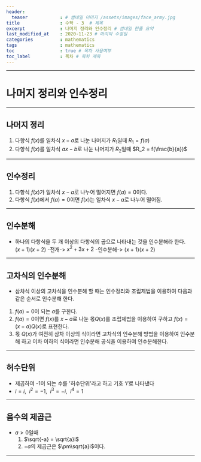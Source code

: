 ```yaml
---
header:
  teaser            : # 썸네일 이미지 /assets/images/face_army.jpg
title               : 수학 - 3  # 제목
excerpt             : 나머지 정리와 인수정리 # 썸네일 한줄 요약
last_modified_at    : 2020-11-23 # 마지막 수정일
categories          : mathematics
tags                : mathematics
toc                 : true # 목차 사용여부
toc_label           : 목차 # 목차 제목
---
```

---
# 나머지 정리와 인수정리
---

## 나머지 정리

1. 다항식 $f(x)$를 일차식 $x-a$로 나눈 나머지가 $R_1$일때 $R_1 = f(a)$  
1. 다항식 $f(x)$를 일차식 $ax-b$로 나눈 나머지가 $R_2$일때 $R_2 = f(\frac{b}{a})$  

---

## 인수정리

1. 다항식 $f(x)$가 일차식 $x-a$로 나누어 떨어지면 $f(a) = 0$이다.  
1. 다항식 $f(x)$에서 $f(a) = 0$이면 $f(x)$는 일차식 $x-a$로 나누어 떨어짐.  

---

## 인수분해

- 하나의 다항식을 두 개 이상의 다항식의 곱으로 나타내는 것을 인수분해라 한다.  
$(x+1)(x+2)$ -전개-> $x^2+3x+2$ -인수분해-> $(x+1)(x+2)$  

---

## 고차식의 인수분해

- 삼차식 이상의 고차식을 인수분해 할 때는 인수정리와 조립제법을 이용하여 다음과 같은 순서로 인수분해 한다. 
1. $f(a)=0$이 되는 $a$를 구한다. 
1. $f(a)=0$이면 $f(x)$를 $x-a$로 나눈 몫$Q(x)$를 조립제법을 이용하여 구하고 $f(x)=(x-a)Q(x)$로 표현한다. 
1. 몫 $Q(x)$가 여전히 삼차 이상의 식이라면 고차식의 인수분해 방법을 이용하여 인수분해 하고 이차 이하의 식이라면 인수분해 공식을 이용하여 인수분해한다. 

---

## 허수단위

- 제곱하여 -1이 되는 수를 '허수단위'라고 하고 기호 ‘$i$’로 나타낸다  
- $i = i$, &nbsp;$i^2 = -1$, &nbsp;$i^3 = -i$, &nbsp;$i^4 = 1$

---

## 음수의 제곱근
- $a>0$일때
    1. $\sqrt{-a} = \sqrt{a}i$
    1. $-a$의 제곱근은 $\pm\sqrt{a}i$이다.

---






